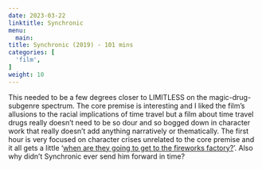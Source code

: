 ```yaml
---
date: 2023-03-22
linktitle: Synchronic
menu:
  main:
title: Synchronic (2019) - 101 mins
categories: [
  'film',
]
weight: 10
---
```


This needed to be a few degrees closer to LIMITLESS on the magic-drug-subgenre spectrum. The core premise is interesting and I liked the film’s allusions to the racial implications of time travel but a film about time travel drugs really doesn’t need to be so dour and so bogged down in character work that really doesn’t add anything narratively or thematically. The first hour is very focused on character crises unrelated to the core premise and it all gets a little ‘[when are they going to get to the fireworks factory?](https://www.youtube.com/watch?v=CFBmIwlrPdY)’. Also why didn’t Synchronic ever send him forward in time?
